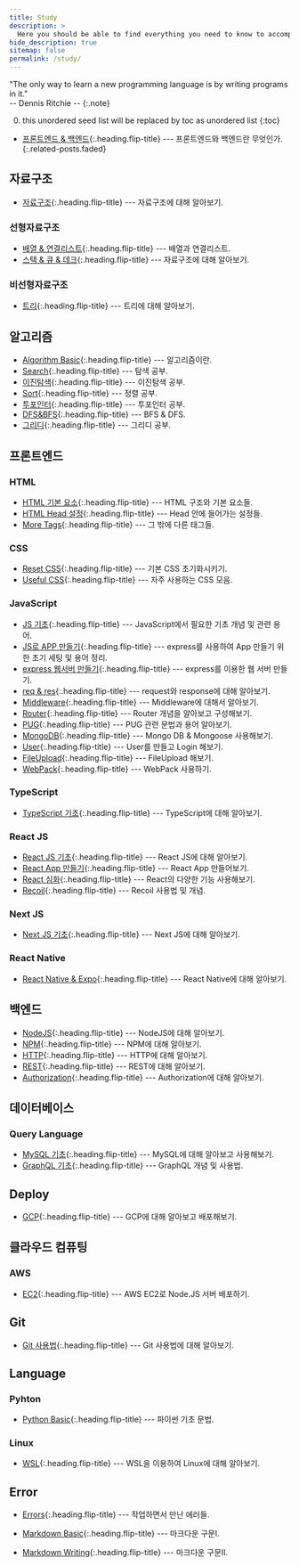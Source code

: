 ```yaml
---
title: Study
description: >
  Here you should be able to find everything you need to know to accomplish the most common tasks when blogging with Hydejack.
hide_description: true
sitemap: false
permalink: /study/
---
```


"The only way to learn a new programming language is by writing programs in it."<br> 
-- Dennis Ritchie --
{:.note}

0. this unordered seed list will be replaced by toc as unordered list 
{:toc}


* [프론트엔드 & 백엔드]{:.heading.flip-title} --- 프론트엔드와 백엔드란 무엇인가.
{:.related-posts.faded}

## 자료구조

* [자료구조]{:.heading.flip-title} --- 자료구조에 대해 알아보기. 

### 선형자료구조
* [배열 & 연결리스트]{:.heading.flip-title} --- 배열과 연결리스트.
* [스택 & 큐 & 데크]{:.heading.flip-title} --- 자료구조에 대해 알아보기.

### 비선형자료구조
* [트리]{:.heading.flip-title} --- 트리에 대해 알아보기.

## 알고리즘
* [Algorithm Basic]{:.heading.flip-title} --- 알고리즘이란.
* [Search]{:.heading.flip-title} --- 탐색 공부. 
* [이진탐색]{:.heading.flip-title} --- 이진탐색 공부. 
* [Sort]{:.heading.flip-title} --- 정렬 공부. 
* [투포인터]{:.heading.flip-title} --- 투포인터 공부. 
* [DFS&BFS]{:.heading.flip-title} --- BFS & DFS.
* [그리디]{:.heading.flip-title} --- 그리디 공부.

## 프론트엔드
### HTML
* [HTML 기본 요소]{:.heading.flip-title} --- HTML 구조와 기본 요소들.
* [HTML Head 설정]{:.heading.flip-title} --- Head 안에 들어가는 설정들.
* [More Tags]{:.heading.flip-title} --- 그 밖에 다른 태그들.

### CSS
* [Reset CSS]{:.heading.flip-title} --- 기본 CSS 초기화시키기.
* [Useful CSS]{:.heading.flip-title} --- 자주 사용하는 CSS 모음.

### JavaScript
* [JS 기초]{:.heading.flip-title} --- JavaScript에서 필요한 기초 개념 및 관련 용어.
* [JS로 APP 만들기]{:.heading.flip-title} --- express를 사용하여 App 만들기 위한 초기 세팅 및 용어 정리.
* [express 웹서버 만들기]{:.heading.flip-title} --- express를 이용한 웹 서버 만들기.
* [req & res]{:.heading.flip-title} --- request와 response에 대해 알아보기.
* [Middleware]{:.heading.flip-title} --- Middleware에 대해서 알아보기.
* [Router]{:.heading.flip-title} --- Router 개념을 알아보고 구성해보기.
* [PUG]{:.heading.flip-title} --- PUG 관련 문법과 용어 알아보기.
* [MongoDB]{:.heading.flip-title} --- Mongo DB & Mongoose 사용해보기.
* [User]{:.heading.flip-title} --- User를 만들고 Login 해보기.
* [FileUpload]{:.heading.flip-title} --- FileUpload 해보기.
* [WebPack]{:.heading.flip-title} --- WebPack 사용하기.

### TypeScript
* [TypeScript 기초]{:.heading.flip-title} --- TypeScript에 대해 알아보기.

### React JS
* [React JS 기초]{:.heading.flip-title} --- React JS에 대해 알아보기.
* [React App 만들기]{:.heading.flip-title} --- React App 만들어보기.
* [React 심화]{:.heading.flip-title} --- React의 다양한 기능 사용해보기.
* [Recoil]{:.heading.flip-title} --- Recoil 사용법 및 개념.

### Next JS
* [Next JS 기초]{:.heading.flip-title} --- Next JS에 대해 알아보기.

### React Native
* [React Native & Expo]{:.heading.flip-title} --- React Native에 대해 알아보기.

## 백엔드
* [NodeJS]{:.heading.flip-title} --- NodeJS에 대해 알아보기.
* [NPM]{:.heading.flip-title} --- NPM에 대해 알아보기.
* [HTTP]{:.heading.flip-title} --- HTTP에 대해 알아보기.
* [REST]{:.heading.flip-title} --- REST에 대해 알아보기.
* [Authorization]{:.heading.flip-title} --- Authorization에 대해 알아보기.

## 데이터베이스

### Query Language
* [MySQL 기초]{:.heading.flip-title} --- MySQL에 대해 알아보고 사용해보기. 
* [GraphQL 기초]{:.heading.flip-title} --- GraphQL 개념 및 사용법.

## Deploy
* [GCP]{:.heading.flip-title} --- GCP에 대해 알아보고 배포해보기. 

## 클라우드 컴퓨팅
### AWS
* [EC2]{:.heading.flip-title} --- AWS EC2로 Node.JS 서버 배포하기. 

## Git
* [Git 사용법]{:.heading.flip-title} --- Git 사용법에 대해 알아보기. 

## Language
### Pyhton
* [Python Basic]{:.heading.flip-title} --- 파이썬 기초 문법.

### Linux
* [WSL]{:.heading.flip-title} --- WSL을 이용하여 Linux에 대해 알아보기. 

## Error
* [Errors]{:.heading.flip-title} --- 작업하면서 만난 에러들.

* [Markdown Basic]{:.heading.flip-title} --- 마크다운 구문I.
* [Markdown Writing]{:.heading.flip-title} --- 마크다운 구문II.

<!-- Front-end & Back-end --->
[프론트엔드 & 백엔드]: 2024-02-16-front&back.md

<!-- Data Structrue -->
[자료구조]: 2024-02-18-자료구조.md
<!-- 선형 자료구조 -->
[배열 & 연결리스트]: 2024-02-19-배열&연결리스트.md
[스택 & 큐 & 데크]: 2024-02-22-큐&스택&데크.md

<!-- 비선형 자료구조 -->
[트리]:2024-02-23-트리.md

<!-- Algorithm -->
[Algorithm Basic]: 2022-04-01-algorithm-basic.md
[Sort]: 2022-05-02-sort.md
[Search]: 2022-05-01-search.md
[이진탐색]: 2024-02-24-이진탐색.md
[투포인터]: 2024-02-26-투포인터.md
[DFS&BFS]: 2022-04-03-dfs&bfs.md
[그리디]: 2024-03-01-그리디.md

<!-- ------------------------ -->

<!-- HTML -->
[HTML 기본 요소]: 2020-06-01-html기초I.md
[HTML Head 설정]: 2020-06-02-html기초II.md
[More Tags]: 2020-06-03-html기초III.md

<!-- CSS -->
[Reset CSS]: 2020-07-01-reset.md
[Useful CSS]: 2020-07-02-usefulCss.md

<!-- JavaScript -->
[JS 기초]: 2020-12-30-js기초.md
[JS로 APP 만들기]: 2020-12-31-fullstackBasic.md
[express 웹서버 만들기]: 2021-01-01-express.md
[req & res]: 2021-01-02-req&res.md
[Middleware]: 2021-01-03-middleware.md
[Router]: 2021-01-04-router.md
[PUG]: 2021-01-05-pug.md
[MongoDB]: 2021-01-06-mongoDB.md
[User]: 2021-01-07-user.md
[FileUpload]: 2021-01-08-fileUpload.md
[WebPack]: 2021-01-09-webpack.md

<!-- ------------------------ -->

<!-- TS 기초 -->
[TypeScript 기초]: 2021-02-01-ts기초.md

<!-- React JS -->
[React JS 기초]: 2021-07-01-reactJS기초.md
[React App 만들기]: 2021-07-02-reactApp.md
[React 심화]: 2021-07-03-reactMaster.md
[Recoil]: 2021-07-04-recoil.md

<!-- Next JS -->
[Next JS 기초]: 2022-07-01-NextJS기초.md

<!-- React Native -->
[React Native & Expo]: 2022-11-01-reactNative&Expo.md

<!-- Back-end -->
[NodeJS]: 2022-09-15-nodeJs.md
[NPM]: 2022-09-16-npm.md
[HTTP]: 2022-09-17-http.md
[REST]: 2022-09-18-rest.md
[Authorization]: 2022-09-19-authorization.md

<!-- DB -->

<!-- Deploy -->
[GCP]: 2023-03-01-GCP.md
<!-- AWS -->
[EC2]: 2022-09-01-ec2.md


<!-- Language -->
<!-- Python -->
[Python Basic]: 2022-03-01-python-basic.md

<!-- Linux -->
[WSL]: 2022-01-01-wsl.md

<!-- Query Language -->
[MySQL 기초]: 2023-01-03-mysql.md
[GraphQL 기초]: 2022-10-01-graphql.md

<!-- ------------------------ -->

<!-- Git -->
[Git 사용법]: 2022-09-01-git.md

<!-- ------------------------ -->

<!-- Error -->
[Errors]: 2022-12-25-error.md
[Markdown Basic]: basics.md
[Markdown Writing]: writing.md